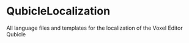 # QubicleLocalization
All language files and templates for the localization  of the Voxel Editor Qubicle

